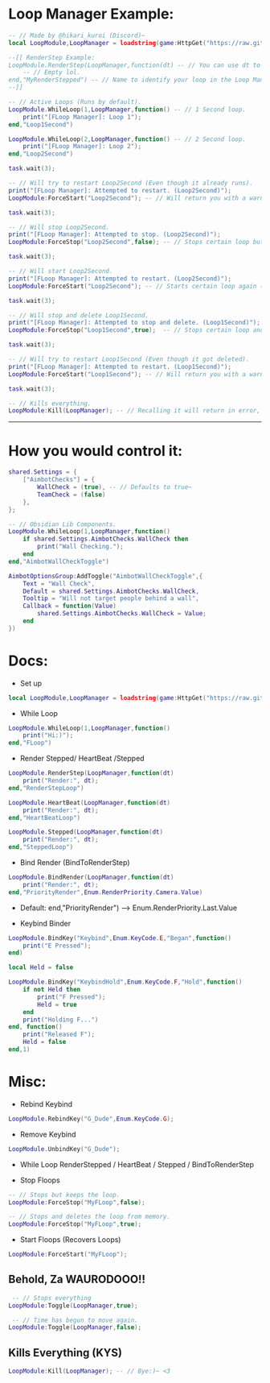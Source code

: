 # Loop Manager Example:
```lua
-- // Made by @hikari_kuroi (Discord)~
local LoopModule,LoopManager = loadstring(game:HttpGet("https://raw.githubusercontent.com/FlamesW/Loops/home/Manager.lua"))();

--[[ RenderStep Example:
LoopModule.RenderStep(LoopManager,function(dt) -- // You can use dt to get the time.
    -- // Empty lol.
end,"MyRenderStepped") -- // Name to identify your loop in the Loop Manager (Optional but helps you to identify your loop).
--]]

-- // Active Loops (Runs by default).
LoopModule.WhileLoop(1,LoopManager,function() -- // 1 Second loop.
    print("[FLoop Manager]: Loop 1");
end,"Loop1Second")

LoopModule.WhileLoop(2,LoopManager,function() -- // 2 Second loop.
    print("[FLoop Manager]: Loop 2");
end,"Loop2Second")

task.wait(3);

-- // Will try to restart Loop2Second (Even though it already runs).
print("[FLoop Manager]: Attempted to restart. (Loop2Second)");
LoopModule:ForceStart("Loop2Second"); -- // Will return you with a warn in F9 Console that its already running.

task.wait(3);

-- // Will stop Loop2Second.
print("[FLoop Manager]: Attempted to stop. (Loop2Second)");
LoopModule:ForceStop("Loop2Second",false); -- // Stops certain loop but keeps it in the active connections.

task.wait(3);

-- // Will start Loop2Second.
print("[FLoop Manager]: Attempted to restart. (Loop2Second)");
LoopModule:ForceStart("Loop2Second"); -- // Starts certain loop again (Only if you didnt delete it from storage).

task.wait(3);

-- // Will stop and delete Loop1Second.
print("[FLoop Manager]: Attempted to stop and delete. (Loop1Second)");
LoopModule:ForceStop("Loop1Second",true);  -- // Stops certain loop and deletes it from the active connections.

task.wait(3);

-- // Will try to restart Loop1Second (Even though it got deleted).
print("[FLoop Manager]: Attempted to restart. (Loop1Second)");
LoopModule:ForceStart("Loop1Second"); -- // Will return you with a warn in F9 Console (You cant restart loops that were deleted).

task.wait(3);

-- // Kills everything.
LoopModule:Kill(LoopManager); -- // Recalling it will return in error, It completely removes everything (Use it on Ui Library's unloaded functions).
```

---------------------------------------------------------------------------------------------------------------------------------------------------------------

# How you would control it:
```lua
shared.Settings = {
    ["AimbotChecks"] = {
        WallCheck = (true), -- // Defaults to true~
        TeamCheck = (false)
    },
};

-- // Obsidian Lib Components.
LoopModule.WhileLoop(1,LoopManager,function()
    if shared.Settings.AimbotChecks.WallCheck then
        print("Wall Checking.");
    end
end,"AimbotWallCheckToggle")

AimbotOptionsGroup:AddToggle("AimbotWallCheckToggle",{
    Text = "Wall Check",
    Default = shared.Settings.AimbotChecks.WallCheck,
    Tooltip = "Will not target people behind a wall",
    Callback = function(Value)
        shared.Settings.AimbotChecks.WallCheck = Value;
    end
})
```

# Docs: 

- Set up
```lua
local LoopModule,LoopManager = loadstring(game:HttpGet("https://raw.githubusercontent.com/FlamesW/Loops/home/Manager.lua"))();
```

- While Loop
```lua
LoopModule.WhileLoop(1,LoopManager,function()
    print("Hi:)");
end,"FLoop")
```

- Render Stepped/ HeartBeat /Stepped
```lua
LoopModule.RenderStep(LoopManager,function(dt)
    print("Render:", dt);
end,"RenderStepLoop")
```

```lua
LoopModule.HeartBeat(LoopManager,function(dt)
    print("Render:", dt);
end,"HeartBeatLoop")
```

```lua
LoopModule.Stepped(LoopManager,function(dt)
    print("Render:", dt);
end,"SteppedLoop")
```

- Bind Render (BindToRenderStep)
```lua
LoopModule.BindRender(LoopManager,function(dt)
    print("Render:", dt);
end,"PriorityRender",Enum.RenderPriority.Camera.Value)
```
* Default: end,"PriorityRender") --> Enum.RenderPriority.Last.Value

- Keybind Binder
```lua
LoopModule.BindKey("Keybind",Enum.KeyCode.E,"Began",function()
    print("E Pressed");
end)
```

```lua
local Held = false

LoopModule.BindKey("KeybindHold",Enum.KeyCode.F,"Hold",function()
    if not Held then
        print("F Pressed");
        Held = true
    end
    print("Holding F...")
end, function()
    print("Released F");
    Held = false
end,1)
```

# Misc:

- Rebind Keybind
```lua
LoopModule.RebindKey("G_Dude",Enum.KeyCode.G);
```

- Remove Keybind
```lua
LoopModule.UnbindKey("G_Dude");
```

- While Loop RenderStepped / HeartBeat / Stepped / BindToRenderStep

- Stop Floops
```lua
-- // Stops but keeps the loop.
LoopModule:ForceStop("MyFLoop",false);

-- // Stops and deletes the loop from memory.
LoopModule:ForceStop("MyFLoop",true);
```

- Start Floops (Recovers Loops)
```lua
LoopModule:ForceStart("MyFLoop");
```

## Behold, Za WAURODOOO!!

```lua
 -- // Stops everything
LoopModule:Toggle(LoopManager,true);

 -- // Time has begun to move again.
LoopModule:Toggle(LoopManager,false);
```

## Kills Everything (KYS)
```lua
LoopModule:Kill(LoopManager); -- // Bye:)~ <3
```
